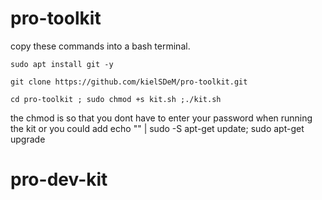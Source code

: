 # pro-toolkit
copy these commands into a bash terminal.
```
sudo apt install git -y

```
```
git clone https://github.com/kielSDeM/pro-toolkit.git
```
 ```
 cd pro-toolkit ; sudo chmod +s kit.sh ;./kit.sh
 
```

  the chmod is so that you dont have to enter your password when running the kit or you could add echo "<password>" | sudo -S apt-get update; sudo apt-get upgrade
# pro-dev-kit
